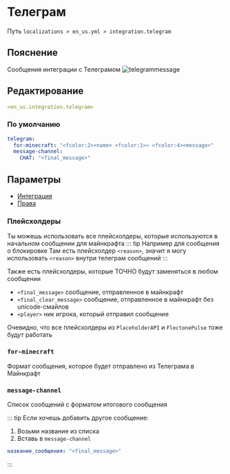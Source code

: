 # Телеграм
Путь `localizations > en_us.yml > integration.telegram`

## Пояснение
Сообщения интеграции с Телеграмом
![telegrammessage](/telegrammessage1.png)

## Редактирование
```yaml
<en_us.integration.telegram>
```

### По умолчанию
```yaml
telegram:
  for-minecraft: "<fcolor:2><name> <fcolor:1>» <fcolor:4><message>"
  message-channel:
    CHAT: "<final_message>"
```

## Параметры

- [Интеграция](/docs/integration/telegram/)
- [Права](/docs/permission/integration/telegram/)

### Плейсхолдеры

Ты можешь использовать все плейсхолдеры, которые используются в начальном сообщении для майнкрафта
::: tip Например для сообщения о блокировке
Там есть плейсхолдер `<reason>`, значит я могу использовать `<reason>` внутри телеграм сообщений
:::

Также есть плейсхолдеры, которые ТОЧНО будут заменяться в любом сообщении
- `<final_message>` сообщение, отправленное в майнкрафт
- `<final_clear_message>` сообщение, отправленное в майнкрафт без unicode-смайлов
- `<player>` ник игрока, который отправил сообщение

Очевидно, что все плейсхолдеры из `PlaceholderAPI` и `FlectonePulse` тоже будут работать

### `for-minecraft`

Формат сообщения, которое будет отправлено из Телеграма в Майнкрафт

### `message-channel`

Список сообщений с форматом итогового сообщения
<!--@include: @/parts/messageTag.md-->

::: tip Если хочешь добавить другое сообщение:
1. Возьми название из списка
2. Вставь в `message-channel`
```yaml
название_сообщения: "<final_message>"
```
:::


